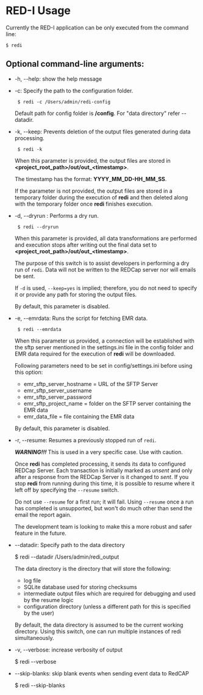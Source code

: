 # RED-I Usage

Currently the RED-I application can be only executed from the command line:

`$ redi`

## Optional command-line arguments:

 - -h, --help: show the help message
 - -c: Specify the path to the configuration folder.

        $ redi -c /Users/admin/redi-config

    Default path for config folder is **<path-to-data-directory>/config**.
    For "data directory" refer --datadir.

 - -k, --keep: Prevents deletion of the output files generated during
   data processing.

        $ redi -k

    When this parameter is provided, the output files are stored in 
    **<project_root_path>/out/out_\<timestamp>**.

    The timestamp has the format: **YYYY_MM_DD-HH_MM_SS**.

    If the parameter is not provided, the output files are stored in a
    temporary folder during the execution of **redi** and then deleted
    along with the temporary folder once **redi** finishes execution.

 - -d, --dryrun : Performs a dry run.

        $ redi --dryrun

    When this parameter is provided, all data transformations are
    performed and execution stops after writing out the final data set to 
    **<project_root_path>/out/out_\<timestamp>**.

    The purpose of this switch is to assist developers in performing a dry run
    of `redi`. Data will not be written to the REDCap server nor will emails 
    be sent.

    If `-d` is used, `--keep=yes` is implied; therefore, you do not need to
    specify it or provide any path for storing the output files.

    By default, this parameter is disabled.

 - -e, --emrdata: Runs the script for fetching EMR data.

        $ redi --emrdata

    When this parameter us provided, a connection will be established with the
    sftp server mentioned in the settings.ini file in the config folder and EMR
    data required for the execution of **redi** will be downloaded.

    Following parameters need to be set in config/settings.ini before using this option:
    - emr_sftp_server_hostname = URL of the SFTP Server
    - emr_sftp_server_username
    - emr_sftp_server_password
    - emr_sftp_project_name = folder on the SFTP server containing the EMR data
    - emr_data_file = file containing the EMR data

    By default, this parameter is disabled.

 - -r, --resume: Resumes a previously stopped run of `redi`.

    ***WARNING!!!*** This is used in a very specific case. Use with caution.

    Once **redi** has completed processing, it sends its data to configured 
    REDCap Server. Each transaction is initially marked as *unsent* and only
    after a response from the REDCap Server is it changed to *sent*. 
    If you stop **redi** from running during this time, it is possible to 
    resume where it left off by specifying the `--resume` switch.

    Do not use `--resume` for a first run; it will fail. Using `--resume`
    once a run has completed is unsupported, but won't do much other than
    send the email the report again.

    The development team is looking to make this a more robust and safer
    feature in the future.

 - --datadir: Specify path to the data directory

    $ redi --datadir /Users/admin/redi_output

    The data directory is the directory that will store the following:
     - log file
     - SQLite database used for storing checksums
     - intermediate output files which are required for debugging and used by the resume logic
     - configuration directory (unless a different path for this is specified by the user)

    By default, the data directory is assumed to be the current working directory.
    Using this switch, one can run multiple instances of redi simultaneously.

 - -v, --verbose: increase verbosity of output

    $ redi --verbose

 - --skip-blanks: skip blank events when sending event data to RedCAP

    $ redi --skip-blanks
